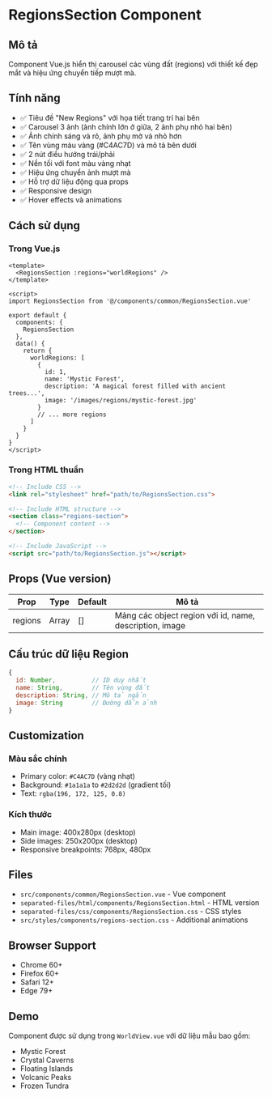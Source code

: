# RegionsSection Component

## Mô tả
Component Vue.js hiển thị carousel các vùng đất (regions) với thiết kế đẹp mắt và hiệu ứng chuyển tiếp mượt mà.

## Tính năng
- ✅ Tiêu đề "New Regions" với họa tiết trang trí hai bên
- ✅ Carousel 3 ảnh (ảnh chính lớn ở giữa, 2 ảnh phụ nhỏ hai bên)
- ✅ Ảnh chính sáng và rõ, ảnh phụ mờ và nhỏ hơn
- ✅ Tên vùng màu vàng (#C4AC7D) và mô tả bên dưới
- ✅ 2 nút điều hướng trái/phải
- ✅ Nền tối với font màu vàng nhạt
- ✅ Hiệu ứng chuyển ảnh mượt mà
- ✅ Hỗ trợ dữ liệu động qua props
- ✅ Responsive design
- ✅ Hover effects và animations

## Cách sử dụng

### Trong Vue.js
```vue
<template>
  <RegionsSection :regions="worldRegions" />
</template>

<script>
import RegionsSection from '@/components/common/RegionsSection.vue'

export default {
  components: {
    RegionsSection
  },
  data() {
    return {
      worldRegions: [
        {
          id: 1,
          name: 'Mystic Forest',
          description: 'A magical forest filled with ancient trees...',
          image: '/images/regions/mystic-forest.jpg'
        }
        // ... more regions
      ]
    }
  }
}
</script>
```

### Trong HTML thuần
```html
<!-- Include CSS -->
<link rel="stylesheet" href="path/to/RegionsSection.css">

<!-- Include HTML structure -->
<section class="regions-section">
  <!-- Component content -->
</section>

<!-- Include JavaScript -->
<script src="path/to/RegionsSection.js"></script>
```

## Props (Vue version)

| Prop | Type | Default | Mô tả |
|------|------|---------|-------|
| regions | Array | [] | Mảng các object region với id, name, description, image |

## Cấu trúc dữ liệu Region
```javascript
{
  id: Number,          // ID duy nhất
  name: String,        // Tên vùng đất
  description: String, // Mô tả ngắn
  image: String        // Đường dẫn ảnh
}
```

## Customization

### Màu sắc chính
- Primary color: `#C4AC7D` (vàng nhạt)
- Background: `#1a1a1a` to `#2d2d2d` (gradient tối)
- Text: `rgba(196, 172, 125, 0.8)`

### Kích thước
- Main image: 400x280px (desktop)
- Side images: 250x200px (desktop)
- Responsive breakpoints: 768px, 480px

## Files
- `src/components/common/RegionsSection.vue` - Vue component
- `separated-files/html/components/RegionsSection.html` - HTML version
- `separated-files/css/components/RegionsSection.css` - CSS styles
- `src/styles/components/regions-section.css` - Additional animations

## Browser Support
- Chrome 60+
- Firefox 60+
- Safari 12+
- Edge 79+

## Demo
Component được sử dụng trong `WorldView.vue` với dữ liệu mẫu bao gồm:
- Mystic Forest
- Crystal Caverns  
- Floating Islands
- Volcanic Peaks
- Frozen Tundra